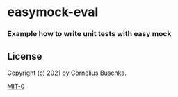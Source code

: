 # easymock-eval

### Example how to write unit tests with easy mock

## License
Copyright (c) 2021 by [Cornelius Buschka](https://github.com/cbuschka).

[MIT-0](./license.txt)
